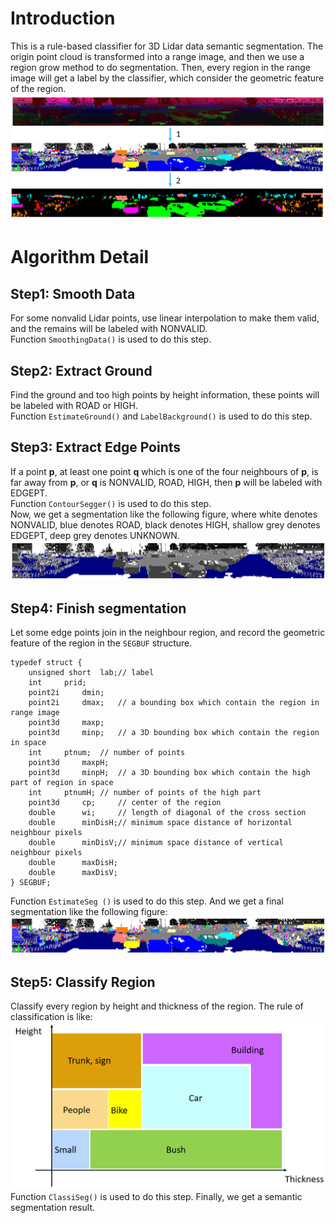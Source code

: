 # Introduction
This is a rule-based classifier for 3D Lidar data semantic segmentation. The origin point cloud is transformed into a range image, and then we use a region grow method to do segmentation. Then, every region in the range image will get a label by the classifier, which consider the geometric feature of the region.  
![fig0](https://github.com/LingXii/DsvLabeler/blob/master/res/fig0.png)  

# Algorithm Detail
## Step1: Smooth Data
For some nonvalid Lidar points, use linear interpolation to make them valid, and the remains will be labeled with NONVALID.  
Function `SmoothingData()` is used to do this step.  

## Step2: Extract Ground
Find the ground and too high points by height information, these points will be labeled with ROAD or HIGH.   
Function `EstimateGround()` and `LabelBackground()` is used to do this step.  

## Step3: Extract Edge Points
If a point **p**, at least one point **q** which is one of the four neighbours of **p**, is far away from **p**, or **q** is NONVALID, ROAD, HIGH, then **p** will be labeled with EDGEPT.  
Function `ContourSegger()` is used to do this step.  
Now, we get a segmentation like the following figure, where white denotes NONVALID, blue denotes ROAD, black denotes HIGH, shallow grey denotes EDGEPT, deep grey denotes UNKNOWN.  
![fig1](https://github.com/LingXii/DsvLabeler/blob/master/res/fig1.png)  

## Step4: Finish segmentation
Let some edge points join in the neighbour region, and record the geometric feature of the region in the `SEGBUF` structure.  
```
typedef	struct {
	unsigned short	lab;// label
	int		prid;
	point2i		dmin;
	point2i		dmax;   // a bounding box which contain the region in range image
	point3d		maxp;
	point3d		minp;   // a 3D bounding box which contain the region in space
	int		ptnum;  // number of points
	point3d		maxpH;
	point3d		minpH;  // a 3D bounding box which contain the high part of region in space
	int		ptnumH; // number of points of the high part
	point3d		cp;     // center of the region
	double		wi;     // length of diagonal of the cross section
	double		minDisH;// minimum space distance of horizontal neighbour pixels
	double		minDisV;// minimum space distance of vertical neighbour pixels
	double		maxDisH;
	double		maxDisV;
} SEGBUF;
```
Function `EstimateSeg ()` is used to do this step. And we get a final segmentation like the following figure:  
![fig2](https://github.com/LingXii/DsvLabeler/blob/master/res/fig2.png)  

## Step5: Classify Region
Classify every region by height and thickness of the region. The rule of classification is like:  
![fig3](https://github.com/LingXii/DsvLabeler/blob/master/res/fig3.png)  
Function `ClassiSeg()` is used to do this step. Finally, we get a semantic segmentation result.  

